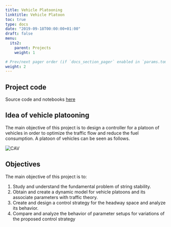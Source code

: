 ```yaml
---
title: Vehicle Platooning
linktitle: Vehicle Platoon
toc: true
type: docs
date: "2019-09-18T00:00:00+01:00"
draft: false
menu:
  its2:
    parent: Projects
    weight: 1

# Prev/next pager order (if `docs_section_pager` enabled in `params.toml`)
weight: 2
---
```


## Project code

Source code and notebooks [here](https://github.com/aladinoster/prj_vplatoon)

## Idea of vehicle platooning 

The main objective of this project is to design a controller for a platoon of vehicles in order to optimize the traffic flow and reduce the fuel consumption. A platoon of vehicles can be seen as follows.

![CAV](/media/its_img/p2-cavs.png)

## Objectives

The main objective of this project is to:

1. Study and understand the fundamental problem of string stability. 
2. Obtain and create a dynamic model for vehicle platoons and its associate parameters with traffic theory. 
3. Create and design a control strategy for the headway space and analyze its behavior. 
4. Compare and analyze the behavior of parameter setups for variations of the proposed control strategy
